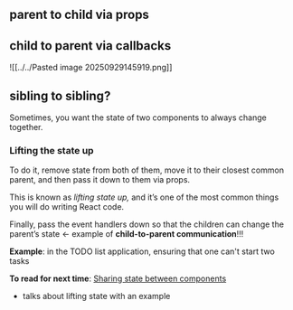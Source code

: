 ## parent to child via props

## child to parent via callbacks

![[../../Pasted image 20250929145919.png]]

## sibling to sibling? 

Sometimes, you want the state of two components to always change together. 

### Lifting the state up
To do it, remove state from both of them, move it to their closest common parent, and then pass it down to them via props. 

This is known as _lifting state up,_ and it’s one of the most common things you will do writing React code.

Finally, pass the event handlers down so that the children can change the parent’s state <- example of **child-to-parent communication**!!! 

**Example**: in the TODO list application, ensuring that one can't start two tasks 

**To read for next time**: [Sharing state between components](https://react.dev/learn/sharing-state-between-components)
- talks about lifting state with an example

